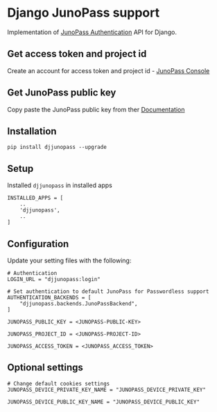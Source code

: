 # Django JunoPass support

Implementation of [JunoPass Authentication](https://developers.junopass.com/junopass-api/authenticating-users) API for Django.

## Get access token and project id

Create an account for access token and project id - [JunoPass Console](https://console.junopass.com)


## Get JunoPass public key

Copy paste the JunoPass public key from ther [Documentation](https://developers.junopass.com/resources/junopass-public-key)


## Installation

    pip install djjunopass --upgrade


## Setup

Installed `djjunopass` in installed apps

    INSTALLED_APPS = [
        ..
        'djjunopass',
        ..
    ]

## Configuration

Update your setting files with the following:

    # Authentication
    LOGIN_URL = "djjunopass:login"

    # Set authentication to default JunoPass for Passwordless support
    AUTHENTICATION_BACKENDS = [
        "djjunopass.backends.JunoPassBackend",
    ]

    JUNOPASS_PUBLIC_KEY = <JUNOPASS-PUBLIC-KEY>

    JUNOPASS_PROJECT_ID = <JUNOPASS-PROJECT-ID>

    JUNOPASS_ACCESS_TOKEN = <JUNOPASS_ACCESS_TOKEN>

## Optional settings

    # Change default cookies settings
    JUNOPASS_DEVICE_PRIVATE_KEY_NAME = "JUNOPASS_DEVICE_PRIVATE_KEY"

    JUNOPASS_DEVICE_PUBLIC_KEY_NAME = "JUNOPASS_DEVICE_PUBLIC_KEY"
